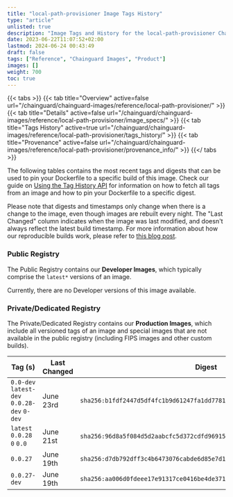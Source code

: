 ```yaml
---
title: "local-path-provisioner Image Tags History"
type: "article"
unlisted: true
description: "Image Tags and History for the local-path-provisioner Chainguard Image"
date: 2023-06-22T11:07:52+02:00
lastmod: 2024-06-24 00:43:49
draft: false
tags: ["Reference", "Chainguard Images", "Product"]
images: []
weight: 700
toc: true
---
```


{{< tabs >}}
{{< tab title="Overview" active=false url="/chainguard/chainguard-images/reference/local-path-provisioner/" >}}
{{< tab title="Details" active=false url="/chainguard/chainguard-images/reference/local-path-provisioner/image_specs/" >}}
{{< tab title="Tags History" active=true url="/chainguard/chainguard-images/reference/local-path-provisioner/tags_history/" >}}
{{< tab title="Provenance" active=false url="/chainguard/chainguard-images/reference/local-path-provisioner/provenance_info/" >}}
{{</ tabs >}}

The following tables contains the most recent tags and digests that can be used to pin your Dockerfile to a specific build of this image. Check our guide on [Using the Tag History API](/chainguard/chainguard-images/using-the-tag-history-api/) for information on how to fetch all tags from an image and how to pin your Dockerfile to a specific digest.

Please note that digests and timestamps only change when there is a change to the image, even though images are rebuilt every night. The "Last Changed" column indicates when the image was last modified, and doesn't always reflect the latest build timestamp. For more information about how our reproducible builds work, please refer to [this blog post](https://www.chainguard.dev/unchained/reproducing-chainguards-reproducible-image-builds).

### Public Registry
The Public Registry contains our **Developer Images**, which typically comprise the `latest*` versions of an image.

Currently, there are no Developer versions of this image available.

### Private/Dedicated Registry
The Private/Dedicated Registry contains our **Production Images**, which include all versioned tags of an image and special images that are not available in the public registry (including FIPS images and other custom builds).

| Tag (s)                                      | Last Changed | Digest                                                                    |
|----------------------------------------------|--------------|---------------------------------------------------------------------------|
|  `0.0-dev` `latest-dev` `0.0.28-dev` `0-dev` | June 23rd    | `sha256:b1fdf2447d5df4fc1b9d61247fa1dd7781b3b1c8ca76a9ad7e86c2766d0b8e56` |
|  `latest` `0.0.28` `0` `0.0`                 | June 21st    | `sha256:96d8a5f084d5d2aabcfc5d372cdfd9691507d2989f982dfa7265f134d7bd80a2` |
|  `0.0.27`                                    | June 19th    | `sha256:d7db792dff3c4b6473076cabde6d85e7d109ab9008720c7907dadd6a5caf1f2a` |
|  `0.0.27-dev`                                | June 19th    | `sha256:aa006d0fdeee17e91317ce0416be4de371b7c3af036e5ac9def2ea4c6a6060f1` |

